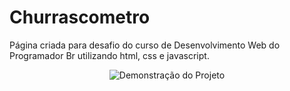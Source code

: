 # Churrascometro
Página criada para desafio do curso de Desenvolvimento Web do Programador Br utilizando html, css e javascript.

<p align="center">
  <img alt="Demonstração do Projeto" title="#Demonstração" src="demonstracao/imagem(3).png"> </img>
</p>

